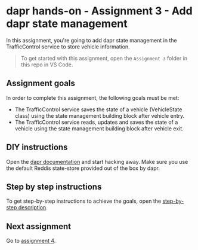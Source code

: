 # dapr hands-on - Assignment 3 - Add dapr state management

In this assignment, you're going to add dapr state management in the TrafficControl service to store vehicle information.

> To get started with this assignment, open the `Assignment 3` folder in this repo in VS Code.

## Assignment goals

In order to complete this assignment, the following goals must be met:

- The TrafficControl service saves the state of a vehicle (VehicleState class) using the state management building block after vehicle entry.
- The TrafficControl service reads, updates and saves the state of a vehicle using the state management building block after vehicle exit.

## DIY instructions

Open the [dapr documentation](https://github.com/dapr/docs) and start hacking away. Make sure you use the default Reddis state-store provided out of the box by dapr.

## Step by step instructions

To get step-by-step instructions to achieve the goals, open the [step-by-step description](step-by-step.md).

## Next assignment

Go to [assignment 4](../Assignment04/README.md).
